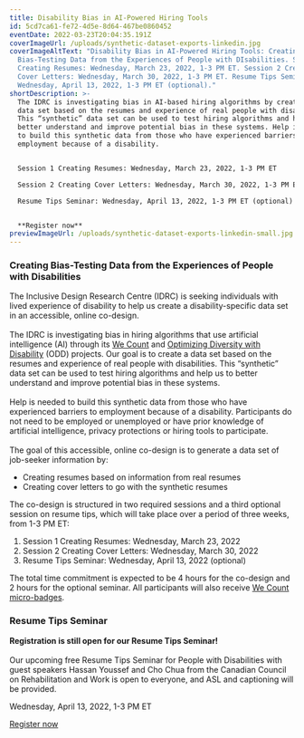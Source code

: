 ```yaml
---
title: Disability Bias in AI-Powered Hiring Tools
id: 5cd7ca61-fe72-4d5e-8d64-467be0860452
eventDate: 2022-03-23T20:04:35.191Z
coverImageUrl: /uploads/synthetic-dataset-exports-linkedin.jpg
coverImageAltText: "Disability Bias in AI-Powered Hiring Tools: Creating
  Bias-Testing Data from the Experiences of People with DIsabilities. Sesson 1
  Creating Resumes: Wednesday, March 23, 2022, 1-3 PM ET. Session 2 Creating
  Cover Letters: Wednesday, March 30, 2022, 1-3 PM ET. Resume Tips Seminar:
  Wednesday, April 13, 2022, 1-3 PM ET (optional)."
shortDescription: >-
  The IDRC is investigating bias in AI-based hiring algorithms by creating a
  data set based on the resumes and experience of real people with disabilities.
  This “synthetic” data set can be used to test hiring algorithms and help us to
  better understand and improve potential bias in these systems. Help is needed
  to build this synthetic data from those who have experienced barriers to
  employment because of a disability. 


  Session 1 Creating Resumes: Wednesday, March 23, 2022, 1-3 PM ET

  Session 2 Creating Cover Letters: Wednesday, March 30, 2022, 1-3 PM ET

  Resume Tips Seminar: Wednesday, April 13, 2022, 1-3 PM ET (optional)


  **Register now**
previewImageUrl: /uploads/synthetic-dataset-exports-linkedin-small.jpg
---
```

### Creating Bias-Testing Data from the Experiences of People with Disabilities

The Inclusive Design Research Centre (IDRC) is seeking individuals with lived experience of disability to help us create a disability-specific data set in an accessible, online co-design.\
\
The IDRC is investigating bias in hiring algorithms that use artificial intelligence (AI) through its [We Count](https://wecount.inclusivedesign.ca/) and [Optimizing Diversity with Disability](https://idrc.ocadu.ca/odd/) (ODD) projects. Our goal is to create a data set based on the resumes and experience of real people with disabilities. This “synthetic” data set can be used to test hiring algorithms and help us to better understand and improve potential bias in these systems.\
\
Help is needed to build this synthetic data from those who have experienced barriers to employment because of a disability. Participants do not need to be employed or unemployed or have prior knowledge of artificial intelligence, privacy protections or hiring tools to participate.\
\
The goal of this accessible, online co-design is to generate a data set of job-seeker information by:

* Creating resumes based on information from real resumes
* Creating cover letters to go with the synthetic resumes

The co-design is structured in two required sessions and a third optional session on resume tips, which will take place over a period of three weeks, from 1-3 PM ET:

1. Session 1 Creating Resumes: Wednesday, March 23, 2022
2. Session 2 Creating Cover Letters: Wednesday, March 30, 2022
3. Resume Tips Seminar: Wednesday, April 13, 2022 (optional)

The total time commitment is expected to be 4 hours for the co-design and 2 hours for the optional seminar. All participants will also receive [We Count micro-badges](https://wecount.inclusivedesign.ca/badges/).

### Resume Tips Seminar

**Registration is still open for our Resume Tips Seminar!**\
\
Our upcoming free Resume Tips Seminar for People with Disabilities with guest speakers Hassan Youssef and Cho Chua from the Canadian Council on Rehabilitation and Work is open to everyone, and ASL and captioning will be provided.

Wednesday, April 13, 2022, 1-3 PM ET

[Register now](https://forms.office.com/r/bcuc2jbBWH)
